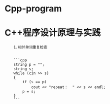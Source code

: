 # Cpp-program
C++程序设计原理与实践
====

		1.相邻单词重复检查
		

		```cpp	
		string p = "";
		string s;
		while (cin >> s)
		{
			if (s == p)
				cout << "repeat：  " << s << endl;
			p = s;
		}	
		```
	

